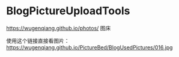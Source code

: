 # BlogPictureUploadTools
https://wugenqiang.github.io/photos/  图床

使用这个链接直接看图片：https://wugenqiang.github.io/PictureBed/BlogUsedPictures/016.jpg

